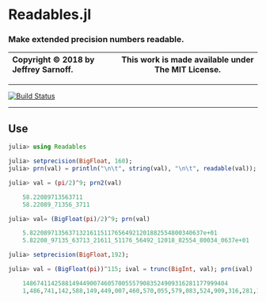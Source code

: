 # Readables.jl
### Make extended precision numbers readable.

| Copyright © 2018 by Jeffrey Sarnoff.  | This work is made available under The MIT License. |
|:--------------------------------------|:------------------------------------------------:|


-----

[![Build Status](https://travis-ci.org/JeffreySarnoff/TimesDates.jl.svg?branch=master)](https://travis-ci.org/JeffreySarnoff/Readables.jl)
 
----


## Use

```julia
julia> using Readables

julia> setprecision(BigFloat, 160);
julia> prn(val) = println("\n\t", string(val), "\n\t", readable(val));

julia> val = (pi/2)^9; prn2(val)

	58.22089713563711
	58.22089_71356_3711

julia> val= (BigFloat(pi)/2)^9; prn(val)

	5.8220897135637132161151176564921201882554800340637e+01
	5.82208_97135_63713_21611_51176_56492_12018_82554_80034_0637e+01

julia> setprecision(BigFloat,192);

julia> val = (BigFloat(pi))^115; ival = trunc(BigInt, val); prn(ival)

	1486741142588149449007460570055579083524909316281177999404
	1,486,741,142,588,149,449,007,460,570,055,579,083,524,909,316,281,177,999,404

```
